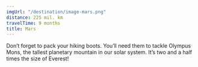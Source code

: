 ```yaml
---
imgUrl: "/destination/image-mars.png"
distance: 225 mil. km
travelTime: 9 months
title: Mars
---
```


Don’t forget to pack your hiking boots. You’ll need them to tackle Olympus Mons,
the tallest planetary mountain in our solar system. It’s two and a half times
the size of Everest!
